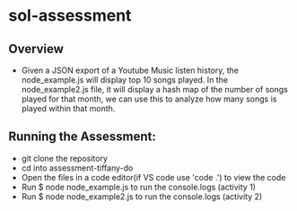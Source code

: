# sol-assessment

## Overview
- Given a JSON export of a Youtube Music listen history, the node_example.js will display top 10 songs played. In the node_example2.js file, it will display a hash map of the number of songs played for that month, we can use this to analyze how many songs is played within that month. 


## Running the Assessment:
- git clone the repository
- cd into assessment-tiffany-do
- Open the files in a code editor(if VS code use 'code .') to view the code
- Run $ node node_example.js to run the console.logs (activity 1)
- Run $ node node_example2.js to run the console.logs (activity 2)


